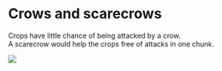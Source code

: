 # Crows and scarecrows

Crops have little chance of being attacked by a crow.\
A scarecrow would help the crops free of attacks in one chunk.

![](https://images.polymart.org/proxy/?url=https%3A%2F%2Fi.imgur.com%2Fc69o9Lp.gif\&v=2)
